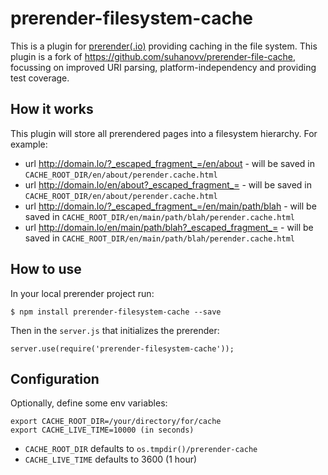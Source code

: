 # prerender-filesystem-cache

This is a plugin for [prerender(.io)](https://github.com/prerender/prerender)
providing caching in the file system.
This plugin is a fork of https://github.com/suhanovv/prerender-file-cache,
focussing on improved URI parsing, platform-independency and providing test
coverage.

## How it works

This plugin will store all prerendered pages into a filesystem hierarchy.
For example:

* url http://domain.lo/?_escaped_fragment_=/en/about - will be saved in
`CACHE_ROOT_DIR/en/about/perender.cache.html`
* url http://domain.lo/en/about?_escaped_fragment_= - will be saved in
`CACHE_ROOT_DIR/en/about/perender.cache.html`
* url http://domain.lo/?_escaped_fragment_=/en/main/path/blah - will be saved
in `CACHE_ROOT_DIR/en/main/path/blah/perender.cache.html`
* url http://domain.lo/en/main/path/blah?_escaped_fragment_= - will be saved
in `CACHE_ROOT_DIR/en/main/path/blah/perender.cache.html`


## How to use

In your local prerender project run:

`$ npm install prerender-filesystem-cache --save`

Then in the `server.js` that initializes the prerender:

`server.use(require('prerender-filesystem-cache'));`

## Configuration

Optionally, define some env variables:

```
export CACHE_ROOT_DIR=/your/directory/for/cache  
export CACHE_LIVE_TIME=10000 (in seconds)
```

* `CACHE_ROOT_DIR` defaults to `os.tmpdir()/prerender-cache`
* `CACHE_LIVE_TIME` defaults to 3600 (1 hour)
